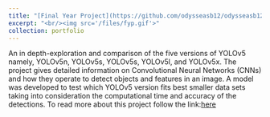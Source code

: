 ```yaml
---
title: "[Final Year Project](https://github.com/odysseasb12/odysseasb12.github.io/blob/master/files/annotated-FInal%20Submission%20FYP-1.pdf)"
excerpt: "<br/><img src='/files/fyp.gif'>"
collection: portfolio
---
```


An in depth-exploration and comparison of the five versions of YOLOv5 namely, YOLOv5n, YOLOv5s, YOLOv5s, YOLOv5l, and YOLOv5x. The project gives detailed information on Convolutional Neural Networks (CNNs) and how they operate to detect objects and features in an image. A model was developed to test which YOLOv5 version fits best smaller data sets taking into consideration the computational time and accuracy of the detections. To read more about this project follow the link:[here](https://github.com/odysseasb12/odysseasb12.github.io/blob/master/files/annotated-FInal%20Submission%20FYP-1.pdf)

